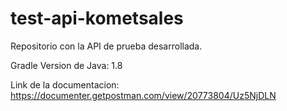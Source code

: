 # test-api-kometsales
Repositorio con la API de prueba desarrollada.

Gradle
Version de Java: 1.8

Link de la documentacion: https://documenter.getpostman.com/view/20773804/Uz5NjDLN
